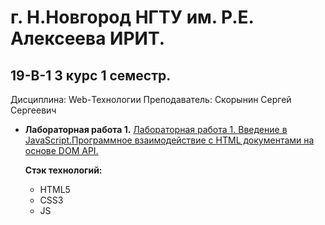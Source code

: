 # г. Н.Новгород НГТУ им. Р.Е. Алексеева ИРИТ. #

## 19-В-1 3 курс 1 семестр.

Дисциплина: Web-Технологии 
Преподаватель: Скорынин Сергей Сергеевич  

+ **Лабораторная работа 1.** [Лабораторная работа 1. Введение в JavaScript.Программное взаимодействие с HTML документами на основе DOM API.](https://github.com/progerSapog/Institute/tree/main/Second_course/Algorithms-and-data-structures-2-course-1-semester-/%D0%9B%D0%B0%D0%B1%D0%BE%D1%80%D0%B0%D1%82%D0%BE%D1%80%D0%BD%D0%B0%D1%8F%20%E2%84%961 "1ая лабораторная работа")  

     **Стэк технологий:**

     + HTML5
     + CSS3
     + JS
